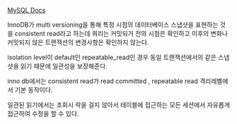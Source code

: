 
[MySQL Docs](https://dev.mysql.com/doc/refman/8.0/en/innodb-consistent-read.html)

InnoDB가 multi versioning을 통해 특정 시점의 데이터베이스 스냅샷을 표현하는 것을 consistent read라고 하는데 
쿼리는 커밋되거 전의 시점은 확인하고 이후의 변화나 커밋되지 않은 트랜잭션의 변경사항은 확인하지 않는다.

isolation level이 default인 repeatable_read인 경우 동일 트랜잭션에서의 같은 스냅샷을 읽기 때문에 일관성을 보장해준다.

inno db에서는 consistent read가 read committed , repeatable read 격리레벨에서 기본 동작이다.

일관된 읽기에서는 조회시 락을 걸지 않아서 테이블에 접근하는 모든 세션에서 자유롭게 접근하여 수정을 할 수 있다.

